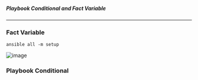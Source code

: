 #####  Playbook Conditional and Fact Variable 
-----------------------------
### Fact Variable
```
ansible all -m setup
```
![image](https://github.com/rezaabedi1365/Devops/assets/117336743/2d21fed6-cf60-4385-b4ae-0c3950af4b5f)

### Playbook Conditional
